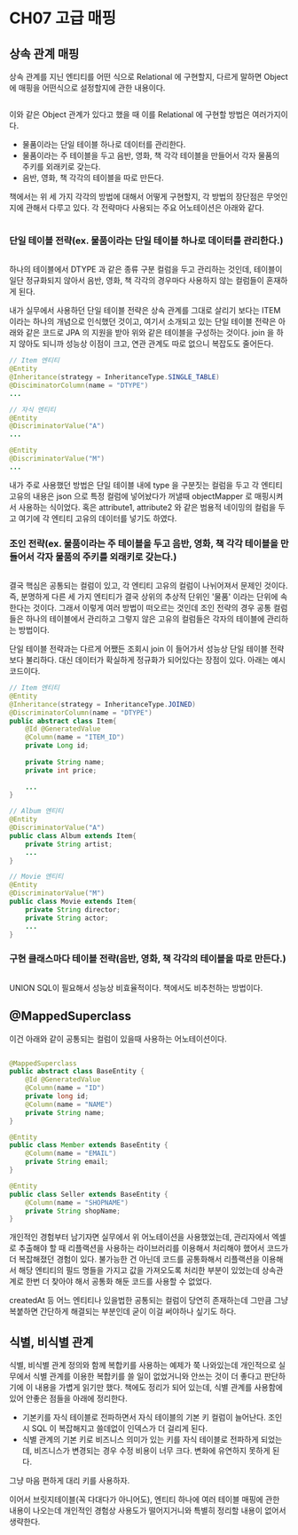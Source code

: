 # CH07 고급 매핑

## 상속 관계 매핑

상속 관계를 지닌 엔티티를 어떤 식으로 Relational 에 구현할지, 다르게 말하면 Object에 매핑을 어떤식으로 설정할지에 관한 내용이다.

<figure><img src="../../.gitbook/assets/image (24) (1) (1) (1).png" alt=""><figcaption></figcaption></figure>

이와 같은 Object 관계가 있다고 했을 때 이를 Relational 에 구현할 방법은 여러가지이다.

* 물품이라는 단일 테이블 하나로 데이터를 관리한다.
* 물품이라는 주 테이블을 두고 음반, 영화, 책 각각 테이블을 만들어서 각자 물품의 주키를 외래키로 갖는다.
* 음반, 영화, 책 각각의 테이블을 따로 만든다.

책에서는 위 세 가지 각각의 방법에 대해서 어떻게 구현할지, 각 방법의 장단점은 무엇인지에 관해서 다루고 있다. 각 전략마다 사용되는 주요 어노테이션은 아래와 같다.

<figure><img src="../../.gitbook/assets/image (1) (1) (2).png" alt=""><figcaption></figcaption></figure>

### 단일 테이블 전략(ex. 물품이라는 단일 테이블 하나로 데이터를 관리한다.)

<figure><img src="../../.gitbook/assets/image (10) (1) (3).png" alt=""><figcaption></figcaption></figure>

하나의 테이블에서 DTYPE 과 같은 종류 구분 컬럼을 두고 관리하는 것인데, 테이블이 일단 정규화되지 않아서 음반, 영화, 책 각각의 경우마다 사용하지 않는 컬럼들이 혼재하게 된다.

내가 실무에서 사용하던 단일 테이블 전략은 상속 관계를 그대로 살리기 보다는 ITEM 이라는 하나의 개념으로 인식했던 것이고, 여기서 소개되고 있는 단일 테이블 전략은 아래와 같은 코드로 JPA 의 지원을 받아 위와 같은 테이블을 구성하는 것이다. join 을 하지 않아도 되니까 성능상 이점이 크고, 연관 관계도 따로 없으니 복잡도도 줄어든다.

```java
// Item 엔티티
@Entity
@Inheritance(strategy = InheritanceType.SINGLE_TABLE)
@DisciminatorColumn(name = "DTYPE")
...

// 자식 엔티티
@Entity
@DiscriminatorValue("A")
...

@Entity
@DiscriminatorValue("M")
...
```

내가 주로 사용했던 방법은 단일 테이블 내에 type 을 구분짓는 컬럼을 두고 각 엔티티 고유의 내용은 json 으로 특정 컬럼에 넣어놨다가 꺼낼때 objectMapper 로 매핑시켜서 사용하는 식이었다. 혹은 attribute1, attribute2 와 같은 범용적 네이밍의 컬럼을 두고 여기에 각 엔티티 고유의 데이터를 넣기도 하였다.

### 조인 전략(ex. 물품이라는 주 테이블을 두고 음반, 영화, 책 각각 테이블을 만들어서 각자 물품의 주키를 외래키로 갖는다.)

<figure><img src="../../.gitbook/assets/image (23) (1).png" alt=""><figcaption></figcaption></figure>

결국 핵심은 공통되는 컬럼이 있고, 각 엔티티 고유의 컬럼이 나뉘어져서 문제인 것이다. 즉, 분명하게 다른 세 가지 엔티티가 결국 상위의 추상적 단위인 '물품' 이라는 단위에 속한다는 것이다. 그래서 이렇게 여러 방법이 떠오르는 것인데 조인 전략의 경우 공통 컬럼들은 하나의 테이블에서 관리하고 그렇지 않은 고유의 컬럼들은 각자의 테이블에 관리하는 방법이다.

단일 테이블 전략과는 다르게 어쨌든 조회시 join 이 들어가서 성능상 단일 테이블 전략보다 불리하다. 대신 데이터가 확실하게 정규화가 되어있다는 장점이 있다. 아래는 예시 코드이다.

```java
// Item 엔티티
@Entity
@Inheritance(strategy = InheritanceType.JOINED)
@DiscriminatorColumn(name = "DTYPE")
public abstract class Item{
	@Id @GeneratedValue
	@Column(name = "ITEM_ID")
	private Long id;
	
	private String name;
	private int price;
	
	...
}

// Album 엔티티
@Entity
@DiscriminatorValue("A")
public class Album extends Item{
	private String artist;
	...
}

// Movie 엔티티
@Entity
@DiscriminatorValue("M")
public class Movie extends Item{
	private String director;
	private String actor;
	...
}
```

### 구현 클래스마다 테이블 전략(음반, 영화, 책 각각의 테이블을 따로 만든다.)

<figure><img src="../../.gitbook/assets/image (17) (1) (3).png" alt=""><figcaption></figcaption></figure>

UNION SQL이 필요해서 성능상 비효율적이다. 책에서도 비추천하는 방법이다.



## @MappedSuperclass

이건 아래와 같이 공통되는 컬럼이 있을때 사용하는 어노테이션이다.&#x20;

<figure><img src="../../.gitbook/assets/image (20) (1) (2).png" alt=""><figcaption></figcaption></figure>

```java
@MappedSuperclass
public abstract class BaseEntity {
    @Id @GeneratedValue
    @Column(name = "ID")
    private long id;
    @Column(name = "NAME")
    private String name;
}

@Entity
public class Member extends BaseEntity {
    @Column(name = "EMAIL")
    private String email;
}

@Entity
public class Seller extends BaseEntity {
    @Column(name = "SHOPNAME")
    private String shopName;
}
```

개인적인 경험부터 남기자면 실무에서 위 어노테이션을 사용했었는데, 관리자에서 엑셀로 추출해야 할 때 리플랙션을 사용하는 라이브러리를 이용해서 처리해야 했어서 코드가 더 복잡해졌던 경험이 있다. 불가능한 건 아닌데 코드를 공통화해서 리플랙션을 이용해서 해당 엔티티의 필드 명들을 가지고 값을 가져오도록 처리한 부분이 있었는데 상속관계로 한번 더 찾아야 해서 공통화 해둔 코드를 사용할 수 없었다.

createdAt 등 어느 엔티티나 있을법한 공통되는 컬럼이 당연히 존재하는데 그만큼 그냥 복붙하면 간단하게 해결되는 부분인데 굳이 이걸 써야하나 싶기도 하다.

## 식별, 비식별 관계

식별, 비식별 관계 정의와 함께 복합키를 사용하는 예제가 쭉 나와있는데 개인적으로 실무에서 식별 관계를 이용한 복합키를 쓸 일이 없었거니와 안쓰는 것이 더 좋다고 판단하기에 이 내용을 가볍게 읽기만 했다. 책에도 정리가 되어 있는데, 식별 관계를 사용함에 있어 안좋은 점들을 아래에 정리한다.

* 기본키를 자식 테이블로 전파하면서 자식 테이블의 기본 키 컬럼이 늘어난다. 조인시 SQL 이 복잡해지고 쓸데없이 인덱스가 더 걸리게 된다.
* 식별 관계의 기본 키로 비즈니스 의미가 있는 키를 자식 테이블로 전파하게 되었는데, 비즈니스가 변경되는 경우 수정 비용이 너무 크다. 변화에 유연하지 못하게 된다.

그냥 마음 편하게 대리 키를 사용하자.



이어서 브릿지테이블(꼭 다대다가 아니어도), 엔티티 하나에 여러 테이블 매핑에 관한 내용이 나오는데 개인적인 경험상 사용도가 떨어지거니와 특별히 정리할 내용이 없어서 생략한다.
